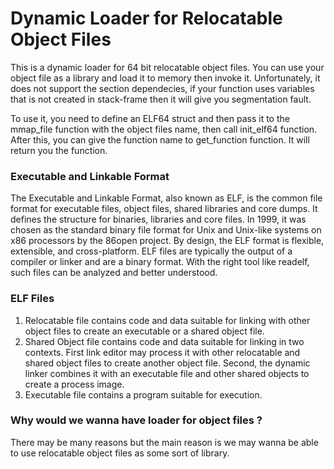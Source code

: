 # Dynamic Loader for Relocatable Object Files
This is a dynamic loader for 64 bit relocatable object files. You can use your object file as a library and load it to memory then invoke it.
Unfortunately, it does not support the section dependecies, if your function uses variables that is not created in stack-frame then it will give you segmentation fault.

To use it, you need to define an ELF64 struct and then pass it to the mmap_file function with the object files name, then call init_elf64 function. After this, you can give the function name to get_function function. It will return you the function.


### Executable and Linkable Format
  The Executable and Linkable Format, also known as ELF, is the common 
  file format for executable files, object files, shared libraries and core dumps. It 
  defines the structure for binaries, libraries and core files. In 1999, it was chosen 
  as the standard binary file format for Unix and Unix-like systems on x86 
  processors by the 86open project. By design, the ELF format is flexible, 
  extensible, and cross-platform. ELF files are typically the output of a compiler 
  or linker and are a binary format. With the right tool like readelf, such files can 
  be analyzed and better understood.
### ELF Files
  1. Relocatable file contains code and data suitable for linking with other 
  object files to create an executable or a shared object file.
  2. Shared Object file contains code and data suitable for linking in two 
  contexts. First link editor may process it with other relocatable and shared 
  object files to create another object file. Second, the dynamic linker 
  combines it with an executable file and other shared objects to create a 
  process image.
  3. Executable file contains a program suitable for execution.
### Why would we wanna have loader for object files ? 
  There may be many reasons but the main reason is we may wanna be able 
to use relocatable object files as some sort of library.
